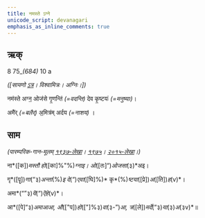 ```yaml
---
title: नमस्ते ऽग्ने  
unicode_script: devanagari  
emphasis_as_inline_comments: true
---   
```


## ऋक्

8 75_*(684)* 10 a

*([सायणो [ऽत्र](https://www.google.com/url?q=https://archive.org/stream/RgVedaWithSayanasCommentaryPart2/rv_sayanabhasya_part2%23page/n278/mode/1up&sa=D&ust=1542425956385000)। विश्वामित्रः। अग्निः।])*

नम॑स्ते अग्न॒ ओज॑से गृ॒णन्ति॑ *(=वदन्ति)* देव कृ॒ष्टयः॑ *(=मनुष्याः)*।

अमै॑र् *(=बलैर्)* अ॒मित्र॑म् अर्दय *(=नाशय)* ।

## साम

*(पारम्परिक-गान-मूलम् [१९३७-लेखा](https://www.google.com/url?q=https://archive.org/stream/sAmaveda-jaiminIya-paravastu-paramparA-docs/sAmaveda-paravastu-1937%23page/n9/mode/1up&sa=D&ust=1542425956385000)। [१९७५](https://www.google.com/url?q=https://archive.org/stream/sAmaveda-jaiminIya-paravastu-paramparA-docs/sAmaveda-paravastu-1975%23page/n9/mode/1up&sa=D&ust=1542425956386000)। [२०१५-लेखा](https://www.google.com/url?q=https://archive.org/stream/sAmaveda-jaiminIya-paravastu-paramparA-docs/VIVAAHA%2520UPANAYANA%2520SAAMAANI%23page/n4/mode/1up&sa=D&ust=1542425956386000)।)*

ना*([क])*मस्तौ हो*([का]%"%)*ग्नाइ। ओ*([तः]“)*ओजसा*(३)*अइ।

गृ*([पॄ])*णा*(“३)*अन्ता*(%)*इ दे*(“)*एवा*([घि]%)* कृ*(%)*ष्टया*([प्रे])*अ*([ति])*ह*(v)*।

अमा*(“”३)*यॆ*(“)*ऎहे*(v)*।

आ*([पे]“३)*अमाआआ, औ*(["प])*हो*(["]%३)*वा*(३-”)*आ, त्र*([ले])*मर्दे*(“३)*या*(३)*अ*(३v)*॥